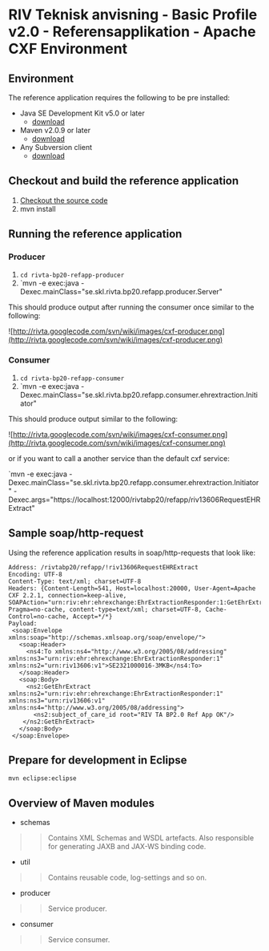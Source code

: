 # RIV Teknisk anvisning - Basic Profile v2.0 - Referensapplikation - Apache CXF Environment #



## Environment ##

The reference application requires the following to be pre installed:

  * Java SE Development Kit v5.0 or later
    * [download](http://java.sun.com/javase/downloads/index.jsp)
  * Maven v2.0.9 or later
    * [download](http://maven.apache.org/download.html)
  * Any Subversion client
    * [download](http://subversion.tigris.org/)

## Checkout and build the reference application ##

  1. [Checkout the source code](http://code.google.com/p/rivta/source/checkout)
  1. mvn install

## Running the reference application ##

### Producer ###

  1. `cd rivta-bp20-refapp-producer`
  1. `mvn -e exec:java -Dexec.mainClass="se.skl.rivta.bp20.refapp.producer.Server"

This should produce output after running the consumer once similar to the following:

![http://rivta.googlecode.com/svn/wiki/images/cxf-producer.png](http://rivta.googlecode.com/svn/wiki/images/cxf-producer.png)

### Consumer ###

  1. `cd rivta-bp20-refapp-consumer`
  1. `mvn -e exec:java -Dexec.mainClass="se.skl.rivta.bp20.refapp.consumer.ehrextraction.Initiator"

This should produce output similar to the following:

![http://rivta.googlecode.com/svn/wiki/images/cxf-consumer.png](http://rivta.googlecode.com/svn/wiki/images/cxf-consumer.png)

or if you want to call a another service than the default cxf service:

`mvn -e exec:java -Dexec.mainClass="se.skl.rivta.bp20.refapp.consumer.ehrextraction.Initiator" -Dexec.args="https://localhost:12000/rivtabp20/refapp/riv13606RequestEHRExtract"

## Sample soap/http-request ##

Using the reference application results in soap/http-requests that look like:

```
Address: /rivtabp20/refapp/!riv13606RequestEHRExtract
Encoding: UTF-8
Content-Type: text/xml; charset=UTF-8
Headers: {Content-Length=541, Host=localhost:20000, User-Agent=Apache CXF 2.2.1, connection=keep-alive, SOAPAction="urn:riv:ehr:ehrexchange:EhrExtractionResponder:1:GetEhrExtract", Pragma=no-cache, content-type=text/xml; charset=UTF-8, Cache-Control=no-cache, Accept=*/*}
Payload:
 <soap:Envelope xmlns:soap="http://schemas.xmlsoap.org/soap/envelope/">
   <soap:Header>
     <ns4:To xmlns:ns4="http://www.w3.org/2005/08/addressing" xmlns:ns3="urn:riv:ehr:ehrexchange:EhrExtractionResponder:1" xmlns:ns2="urn:riv13606:v1">SE2321000016-3MKB</ns4:To>
   </soap:Header>
   <soap:Body>
     <ns2:GetEhrExtract xmlns:ns2="urn:riv:ehr:ehrexchange:EhrExtractionResponder:1" xmlns:ns3="urn:riv13606:v1" xmlns:ns4="http://www.w3.org/2005/08/addressing">
       <ns2:subject_of_care_id root="RIV TA BP2.0 Ref App OK"/>
    </ns2:GetEhrExtract>
   </soap:Body>
 </soap:Envelope>
```

## Prepare for development in Eclipse ##

`mvn eclipse:eclipse`

## Overview of Maven modules ##

  * schemas
> > Contains XML Schemas and WSDL artefacts.
> > Also responsible for generating JAXB and JAX-WS binding code.

  * util
> > Contains reusable code, log-settings and so on.

  * producer
> > Service producer.

  * consumer
> > Service consumer.